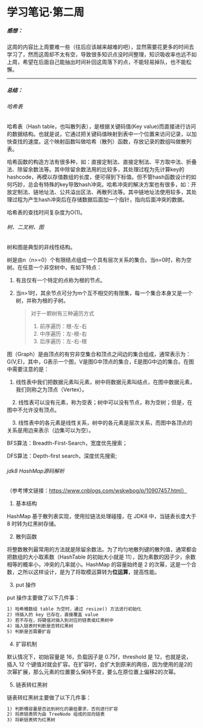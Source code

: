 # 学习笔记·第二周

##### 感想：

​	这周的内容比上周要难一些（往后应该越来越难的吧），显然需要花更多的时间去学习了，然而这周却不太有空，导致很多知识点没时间整理，知识吸收率也远不如上周，希望在后面自己能抽出时间补回这周落下的点，不能轻易掉队，也不能松懈。

------

##### 总结：

###### 哈希表

哈希表（Hash table，也叫散列表），是根据关键码值(Key value)而直接进行访问的数据结构。也就是说，它通过把关键码值映射到表中一个位置来访问记录，以加快查找的速度。这个映射函数叫做哈希（散列）函数，存放记录的数组叫做散列表。

哈希函数的构造方法有很多种，如：直接定制法、直接定制法、平方取中法、折叠法、除留余数法等。其中除留余数法用的比较多，其处理过程为先计算key的hashcode，再模以存值数组的长度，便可得到下标值。但不管hash函数设计的如何巧妙，总会有特殊的key导致hash冲突。哈希冲突的解决方案也有很多，如：开放定制法、链地址法、公共溢出区法、再散列法等。其中链地址法使用较多，其处理过程为产生hash冲突后在存储数据后面加一个指针，指向后面冲突的数据。

哈希表的查找时间复杂度为O(1)。

###### 树、二叉树、图

树和图是典型的非线性结构。

树是由n（n>=0）个有限结点组成一个具有层次关系的集合。当n=0时，称为空树。在任意一个非空树中，有如下特点：

1. 有且仅有一个特定的点称为根的节点。

2. 当n>1时，其余节点可分为m个互不相交的有限集，每一个集合本身又是一个树，并称为根的子树。

   > 对于一颗树有三种遍历方式
   >
   > 1. 前序遍历：根-左-右
   > 2. 中序遍历：左-根-右
   > 3. 后序遍历：左-右-根

图（Graph）是由顶点的有穷非空集合和顶点之间边的集合组成，通常表示为：G(V,E)，其中，G表示一个图，V是图G中顶点的集合，E是图G中边的集合。在图中需要注意的是：

1. 线性表中我们把数据元素叫元素，树中将数据元素叫结点，在图中数据元素，我们则称之为顶点（Vertex）。

　2. 线性表可以没有元素，称为空表；树中可以没有节点，称为空树；但是，在图中不允许没有顶点。

　3. 线性表中的各元素是线性关系，树中的各元素是层次关系，而图中各顶点的关系是用边来表示（边集可以为空）。

BFS算法：Breadth-First-Search，宽度优先搜索；

DFS算法：Depth-first search，深度优先搜索;

###### jdk8 HashMap源码解析

（参考博文链接：https://www.cnblogs.com/wskwbog/p/10907457.html）

1. 基本结构

HashMap 基于散列表实现，使用拉链法处理碰撞，在 JDK8 中，当链表长度大于 8 时转为红黑树存储。

2. 散列函数

将整数散列最常用的方法就是除留余数法。为了均匀地散列键的散列值，通常都会把数组的大小取素数（HashTable 的初始大小就是 11），因为素数的因子少，余数相等的概率小，冲突的几率就小。HashMap 的容量始终是 2 的次幂，这是一个合数，之所以这样设计，是为了将取模运算转为**位运算**，提高性能。

3. put 操作

put 操作主要做了以下几件事：

```tex
1) 哈希桶数组 table 为空时，通过 resize() 方法进行初始化
2) 待插入的 key 已存在，直接覆盖 value
3) 若不存在，将键值对插入到对应的链表或红黑树中
4) 插入链表时判断是否转红黑树
5) 判断是否需要扩容
```
4. 扩容机制

默认情况下，初始容量是 16，负载因子是 0.75f，threshold 是 12，也就是说，插入 12 个键值对就会扩容。在扩容时，会扩大到原来的两倍，因为使用的是2的次幂扩展，那么元素的位置要么保持不变，要么在原位置上偏移2的次幂。

5. 链表转红黑树

链表转红黑树主要做了以下几件事：

```tex
1) 判断桶容量是否达到树化的最低要求，否则进行扩容
2) 将原链表转为由 TreeNode 组成的双向链表
3) 将新链表转为红黑树
```
